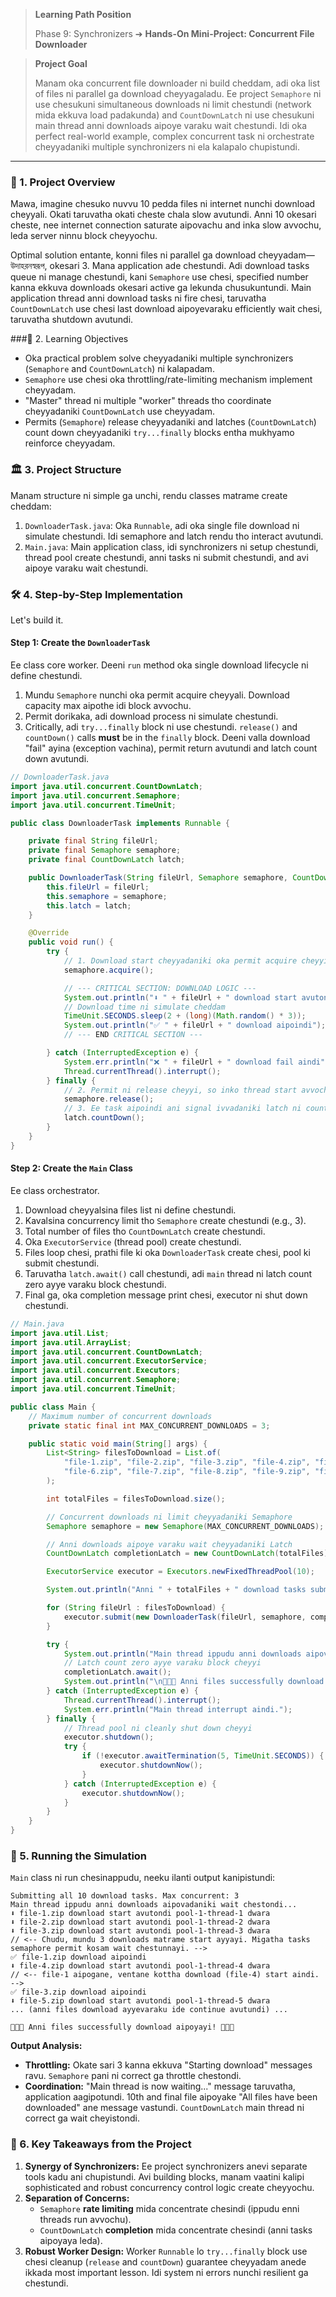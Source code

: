 <!--
---
title: "Mini-Project: Concurrent File Downloader"
---
-->

> **Learning Path Position**
>
> Phase 9: Synchronizers ➔ **Hands-On Mini-Project: Concurrent File Downloader**

> **Project Goal**
>
> Manam oka concurrent file downloader ni build cheddam, adi oka list of files ni parallel ga download cheyyagaladu. Ee project `Semaphore` ni use chesukuni simultaneous downloads ni limit chestundi (network mida ekkuva load padakunda) and `CountDownLatch` ni use chesukuni main thread anni downloads aipoye varaku wait chestundi. Idi oka perfect real-world example, complex concurrent task ni orchestrate cheyyadaniki multiple synchronizers ni ela kalapalo chupistundi.

---

### 🚀 1. Project Overview

Mawa, imagine chesuko nuvvu 10 pedda files ni internet nunchi download cheyyali. Okati taruvatha okati cheste chala slow avutundi. Anni 10 okesari cheste, nee internet connection saturate aipovachu and inka slow avvochu, leda server ninnu block cheyyochu.

Optimal solution entante, konni files ni parallel ga download cheyyadam— উদাহরনস্বরূপ, okesari 3. Mana application ade chestundi. Adi download tasks queue ni manage chestundi, kani `Semaphore` use chesi, specified number kanna ekkuva downloads okesari active ga lekunda chusukuntundi. Main application thread anni download tasks ni fire chesi, taruvatha `CountDownLatch` use chesi last download aipoyevaraku efficiently wait chesi, taruvatha shutdown avutundi.

###🎯 2. Learning Objectives

*   Oka practical problem solve cheyyadaniki multiple synchronizers (`Semaphore` and `CountDownLatch`) ni kalapadam.
*   `Semaphore` use chesi oka throttling/rate-limiting mechanism implement cheyyadam.
*   "Master" thread ni multiple "worker" threads tho coordinate cheyyadaniki `CountDownLatch` use cheyyadam.
*   Permits (`Semaphore`) release cheyyadaniki and latches (`CountDownLatch`) count down cheyyadaniki `try...finally` blocks entha mukhyamo reinforce cheyyadam.

### 🏛️ 3. Project Structure

Manam structure ni simple ga unchi, rendu classes matrame create cheddam:

1.  `DownloaderTask.java`: Oka `Runnable`, adi oka single file download ni simulate chestundi. Idi semaphore and latch rendu tho interact avutundi.
2.  `Main.java`: Main application class, idi synchronizers ni setup chestundi, thread pool create chestundi, anni tasks ni submit chestundi, and avi aipoye varaku wait chestundi.

### 🛠️ 4. Step-by-Step Implementation

Let's build it.

#### Step 1: Create the `DownloaderTask`

Ee class core worker. Deeni `run` method oka single download lifecycle ni define chestundi.

1.  Mundu `Semaphore` nunchi oka permit acquire cheyyali. Download capacity max aipothe idi block avvochu.
2.  Permit dorikaka, adi download process ni simulate chestundi.
3.  Critically, adi `try...finally` block ni use chestundi. `release()` and `countDown()` calls **must** be in the `finally` block. Deeni valla download "fail" ayina (exception vachina), permit return avutundi and latch count down avutundi.

```java
// DownloaderTask.java
import java.util.concurrent.CountDownLatch;
import java.util.concurrent.Semaphore;
import java.util.concurrent.TimeUnit;

public class DownloaderTask implements Runnable {

    private final String fileUrl;
    private final Semaphore semaphore;
    private final CountDownLatch latch;

    public DownloaderTask(String fileUrl, Semaphore semaphore, CountDownLatch latch) {
        this.fileUrl = fileUrl;
        this.semaphore = semaphore;
        this.latch = latch;
    }

    @Override
    public void run() {
        try {
            // 1. Download start cheyyadaniki oka permit acquire cheyyi. Pool full aite idi block avutundi.
            semaphore.acquire();

            // --- CRITICAL SECTION: DOWNLOAD LOGIC ---
            System.out.println("⬇️ " + fileUrl + " download start avutondi " + Thread.currentThread().getName() + " dwara");
            // Download time ni simulate cheddam
            TimeUnit.SECONDS.sleep(2 + (long)(Math.random() * 3));
            System.out.println("✅ " + fileUrl + " download aipoindi");
            // --- END CRITICAL SECTION ---

        } catch (InterruptedException e) {
            System.err.println("❌ " + fileUrl + " download fail aindi");
            Thread.currentThread().interrupt();
        } finally {
            // 2. Permit ni release cheyyi, so inko thread start avvochu.
            semaphore.release();
            // 3. Ee task aipoindi ani signal ivvadaniki latch ni count down cheyyi.
            latch.countDown();
        }
    }
}
```

#### Step 2: Create the `Main` Class

Ee class orchestrator.

1.  Download cheyyalsina files list ni define chestundi.
2.  Kavalsina concurrency limit tho `Semaphore` create chestundi (e.g., 3).
3.  Total number of files tho `CountDownLatch` create chestundi.
4.  Oka `ExecutorService` (thread pool) create chestundi.
5.  Files loop chesi, prathi file ki oka `DownloaderTask` create chesi, pool ki submit chestundi.
6.  Taruvatha `latch.await()` call chestundi, adi `main` thread ni latch count zero ayye varaku block chestundi.
7.  Final ga, oka completion message print chesi, executor ni shut down chestundi.

```java
// Main.java
import java.util.List;
import java.util.ArrayList;
import java.util.concurrent.CountDownLatch;
import java.util.concurrent.ExecutorService;
import java.util.concurrent.Executors;
import java.util.concurrent.Semaphore;
import java.util.concurrent.TimeUnit;

public class Main {
    // Maximum number of concurrent downloads
    private static final int MAX_CONCURRENT_DOWNLOADS = 3;

    public static void main(String[] args) {
        List<String> filesToDownload = List.of(
            "file-1.zip", "file-2.zip", "file-3.zip", "file-4.zip", "file-5.zip",
            "file-6.zip", "file-7.zip", "file-8.zip", "file-9.zip", "file-10.zip"
        );

        int totalFiles = filesToDownload.size();

        // Concurrent downloads ni limit cheyyadaniki Semaphore
        Semaphore semaphore = new Semaphore(MAX_CONCURRENT_DOWNLOADS);

        // Anni downloads aipoye varaku wait cheyyadaniki Latch
        CountDownLatch completionLatch = new CountDownLatch(totalFiles);

        ExecutorService executor = Executors.newFixedThreadPool(10);

        System.out.println("Anni " + totalFiles + " download tasks submit chestunnam. Max concurrent: " + MAX_CONCURRENT_DOWNLOADS);

        for (String fileUrl : filesToDownload) {
            executor.submit(new DownloaderTask(fileUrl, semaphore, completionLatch));
        }

        try {
            System.out.println("Main thread ippudu anni downloads aipovadaniki wait chestondi...");
            // Latch count zero ayye varaku block cheyyi
            completionLatch.await();
            System.out.println("\n🎉🎉🎉 Anni files successfully download aipoyayi! 🎉🎉🎉");
        } catch (InterruptedException e) {
            Thread.currentThread().interrupt();
            System.err.println("Main thread interrupt aindi.");
        } finally {
            // Thread pool ni cleanly shut down cheyyi
            executor.shutdown();
            try {
                if (!executor.awaitTermination(5, TimeUnit.SECONDS)) {
                    executor.shutdownNow();
                }
            } catch (InterruptedException e) {
                executor.shutdownNow();
            }
        }
    }
}
```

### 🏃 5. Running the Simulation

`Main` class ni run chesinappudu, neeku ilanti output kanipistundi:

```
Submitting all 10 download tasks. Max concurrent: 3
Main thread ippudu anni downloads aipovadaniki wait chestondi...
⬇️ file-1.zip download start avutondi pool-1-thread-1 dwara
⬇️ file-2.zip download start avutondi pool-1-thread-2 dwara
⬇️ file-3.zip download start avutondi pool-1-thread-3 dwara
// <-- Chudu, mundu 3 downloads matrame start ayyayi. Migatha tasks semaphore permit kosam wait chestunnayi. -->
✅ file-1.zip download aipoindi
⬇️ file-4.zip download start avutondi pool-1-thread-4 dwara
// <-- file-1 aipogane, ventane kottha download (file-4) start aindi. -->
✅ file-3.zip download aipoindi
⬇️ file-5.zip download start avutondi pool-1-thread-5 dwara
... (anni files download ayyevaraku ide continue avutundi) ...

🎉🎉🎉 Anni files successfully download aipoyayi! 🎉🎉🎉
```

**Output Analysis:**

*   **Throttling:** Okate sari 3 kanna ekkuva "Starting download" messages ravu. `Semaphore` pani ni correct ga throttle chestondi.
*   **Coordination:** "Main thread is now waiting..." message taruvatha, application aagipotundi. 10th and final file aipoyake "All files have been downloaded" ane message vastundi. `CountDownLatch` main thread ni correct ga wait cheyistondi.

### 🔑 6. Key Takeaways from the Project

1.  **Synergy of Synchronizers:** Ee project synchronizers anevi separate tools kadu ani chupistundi. Avi building blocks, manam vaatini kalipi sophisticated and robust concurrency control logic create cheyyochu.
2.  **Separation of Concerns:**
    *   `Semaphore` **rate limiting** mida concentrate chesindi (ippudu enni threads run avvochu).
    *   `CountDownLatch` **completion** mida concentrate chesindi (anni tasks aipoyaya leda).
3.  **Robust Worker Design:** Worker `Runnable` lo `try...finally` block use chesi cleanup (`release` and `countDown`) guarantee cheyyadam anede ikkada most important lesson. Idi system ni errors nunchi resilient ga chestundi.
